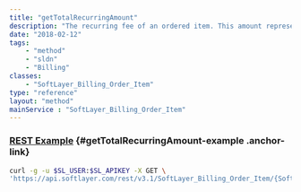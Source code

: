 ```yaml
---
title: "getTotalRecurringAmount"
description: "The recurring fee of an ordered item. This amount represents the fees that will be charged on a recurring (usually monthly) basis."
date: "2018-02-12"
tags:
    - "method"
    - "sldn"
    - "Billing"
classes:
    - "SoftLayer_Billing_Order_Item"
type: "reference"
layout: "method"
mainService : "SoftLayer_Billing_Order_Item"
---
```


### [REST Example](#getTotalRecurringAmount-example) <a href="/article/rest/"><i class="fas fa-question"></i></a> {#getTotalRecurringAmount-example .anchor-link} 
```bash
curl -g -u $SL_USER:$SL_APIKEY -X GET \
'https://api.softlayer.com/rest/v3.1/SoftLayer_Billing_Order_Item/{SoftLayer_Billing_Order_ItemID}/getTotalRecurringAmount'
```
